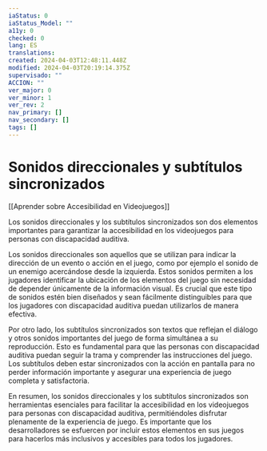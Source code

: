 ```yaml
---
iaStatus: 0
iaStatus_Model: ""
a11y: 0
checked: 0
lang: ES
translations: 
created: 2024-04-03T12:48:11.448Z
modified: 2024-04-03T20:19:14.375Z
supervisado: ""
ACCION: ""
ver_major: 0
ver_minor: 1
ver_rev: 2
nav_primary: []
nav_secondary: []
tags: []
---
```

# Sonidos direccionales y subtítulos sincronizados

[[Aprender sobre Accesibilidad en Videojuegos]]

Los sonidos direccionales y los subtítulos sincronizados son dos elementos importantes para garantizar la accesibilidad en los videojuegos para personas con discapacidad auditiva. 

Los sonidos direccionales son aquellos que se utilizan para indicar la dirección de un evento o acción en el juego, como por ejemplo el sonido de un enemigo acercándose desde la izquierda. Estos sonidos permiten a los jugadores identificar la ubicación de los elementos del juego sin necesidad de depender únicamente de la información visual. Es crucial que este tipo de sonidos estén bien diseñados y sean fácilmente distinguibles para que los jugadores con discapacidad auditiva puedan utilizarlos de manera efectiva.

Por otro lado, los subtítulos sincronizados son textos que reflejan el diálogo y otros sonidos importantes del juego de forma simultánea a su reproducción. Esto es fundamental para que las personas con discapacidad auditiva puedan seguir la trama y comprender las instrucciones del juego. Los subtítulos deben estar sincronizados con la acción en pantalla para no perder información importante y asegurar una experiencia de juego completa y satisfactoria.

En resumen, los sonidos direccionales y los subtítulos sincronizados son herramientas esenciales para facilitar la accesibilidad en los videojuegos para personas con discapacidad auditiva, permitiéndoles disfrutar plenamente de la experiencia de juego. Es importante que los desarrolladores se esfuercen por incluir estos elementos en sus juegos para hacerlos más inclusivos y accesibles para todos los jugadores.

